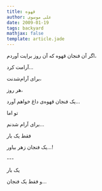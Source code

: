 ```yaml
---
title: قهوه
author: علی موسوی
date: 2009-01-19
tags: backyard
mathjax: false
template: article.jade
---
```


اگر آن فنجان قهوه که آن روز برایت آوردم،

آرامت کرد...

برای آرام‌شدنت،

هر روز،

یک فنجان قهوه‌ی داغ خواهم آورد...

تو اما

برای آرام شدنم...

فقط یک بار

یک فنجان زهر بیاور...!

\-\-\-

یک بار

و فقط یک فنجان...
